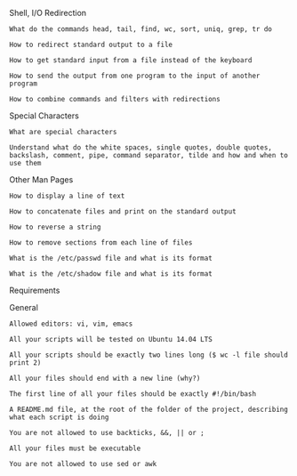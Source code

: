 Shell, I/O Redirection



    What do the commands head, tail, find, wc, sort, uniq, grep, tr do

    How to redirect standard output to a file

    How to get standard input from a file instead of the keyboard

    How to send the output from one program to the input of another program

    How to combine commands and filters with redirections



Special Characters



    What are special characters

    Understand what do the white spaces, single quotes, double quotes, backslash, comment, pipe, command separator, tilde and how and when to use them



Other Man Pages



    How to display a line of text

    How to concatenate files and print on the standard output

    How to reverse a string

    How to remove sections from each line of files

    What is the /etc/passwd file and what is its format

    What is the /etc/shadow file and what is its format



Requirements

General



    Allowed editors: vi, vim, emacs

    All your scripts will be tested on Ubuntu 14.04 LTS

    All your scripts should be exactly two lines long ($ wc -l file should print 2)

    All your files should end with a new line (why?)

    The first line of all your files should be exactly #!/bin/bash

    A README.md file, at the root of the folder of the project, describing what each script is doing

    You are not allowed to use backticks, &&, || or ;

    All your files must be executable

    You are not allowed to use sed or awk
